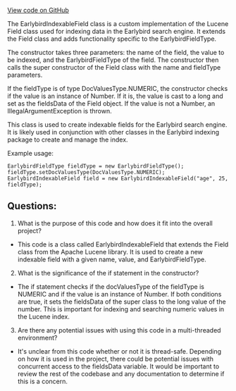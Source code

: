 [View code on GitHub](https://github.com/misbahsy/the-algorithm/src/java/com/twitter/search/core/earlybird/index/EarlybirdIndexableField.java)

The EarlybirdIndexableField class is a custom implementation of the Lucene Field class used for indexing data in the Earlybird search engine. It extends the Field class and adds functionality specific to the EarlybirdFieldType. 

The constructor takes three parameters: the name of the field, the value to be indexed, and the EarlybirdFieldType of the field. The constructor then calls the super constructor of the Field class with the name and fieldType parameters. 

If the fieldType is of type DocValuesType.NUMERIC, the constructor checks if the value is an instance of Number. If it is, the value is cast to a long and set as the fieldsData of the Field object. If the value is not a Number, an IllegalArgumentException is thrown. 

This class is used to create indexable fields for the Earlybird search engine. It is likely used in conjunction with other classes in the Earlybird indexing package to create and manage the index. 

Example usage:

```
EarlybirdFieldType fieldType = new EarlybirdFieldType();
fieldType.setDocValuesType(DocValuesType.NUMERIC);
EarlybirdIndexableField field = new EarlybirdIndexableField("age", 25, fieldType);
```
## Questions: 
 1. What is the purpose of this code and how does it fit into the overall project?
- This code is a class called EarlybirdIndexableField that extends the Field class from the Apache Lucene library. It is used to create a new indexable field with a given name, value, and EarlybirdFieldType.

2. What is the significance of the if statement in the constructor?
- The if statement checks if the docValuesType of the fieldType is NUMERIC and if the value is an instance of Number. If both conditions are true, it sets the fieldsData of the super class to the long value of the number. This is important for indexing and searching numeric values in the Lucene index.

3. Are there any potential issues with using this code in a multi-threaded environment?
- It's unclear from this code whether or not it is thread-safe. Depending on how it is used in the project, there could be potential issues with concurrent access to the fieldsData variable. It would be important to review the rest of the codebase and any documentation to determine if this is a concern.